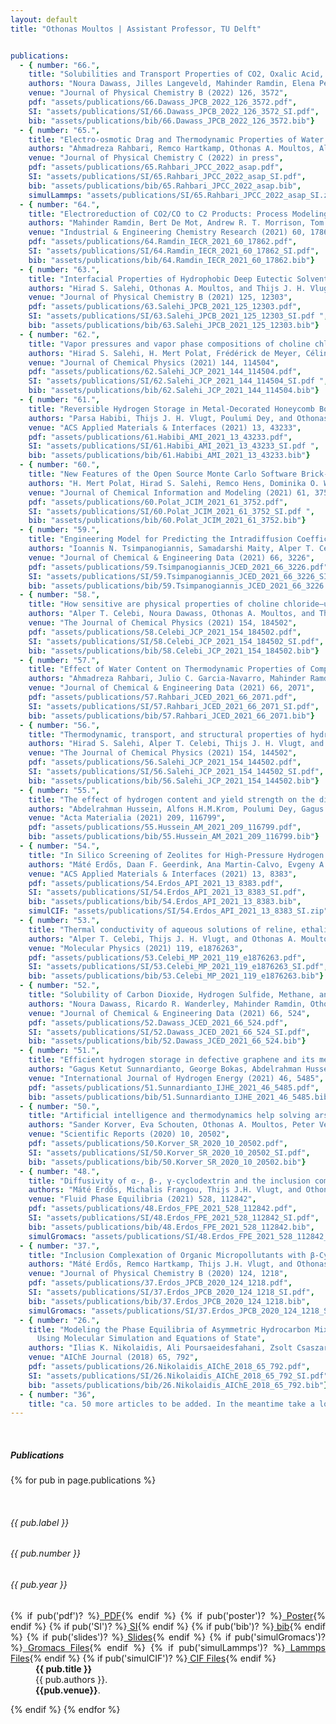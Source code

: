 ```yaml
---
layout: default
title: "Othonas Moultos | Assistant Professor, TU Delft"


publications:
  - { number: "66.",
    title: "Solubilities and Transport Properties of CO2, Oxalic Acid, and Formic Acid in Mixed Solvents Composed of Deep Eutectic Solvents, Methanol, and Propylene Carbonate",
    authors: "Noura Dawass, Jilles Langeveld, Mahinder Ramdin, Elena Pérez-Gallent, Angel A. Villanueva, Erwin J. M. Giling, Jort Langerak, Leo J. P. van den Broeke, Thijs J. H. Vlugt, and Othonas A. Moultos", 
    venue: "Journal of Physical Chemistry B (2022) 126, 3572", 
    pdf: "assets/publications/66.Dawass_JPCB_2022_126_3572.pdf", 
    SI: "assets/publications/SI/66.Dawass_JPCB_2022_126_3572_SI.pdf", 
    bib: "assets/publications/bib/66.Dawass_JPCB_2022_126_3572.bib"}
  - { number: "65.",
    title: "Electro-osmotic Drag and Thermodynamic Properties of Water in Hydrated Nafion Membranes from Molecular Dynamics",
    authors: "Ahmadreza Rahbari, Remco Hartkamp, Othonas A. Moultos, Albert Bos, Leo J. P. van den Broeke, Mahinder Ramdin, David Dubbeldam, Alexey V. Lyulin, and Thijs J. H. Vlugt", 
    venue: "Journal of Physical Chemistry C (2022) in press", 
    pdf: "assets/publications/65.Rahbari_JPCC_2022_asap.pdf", 
    SI: "assets/publications/SI/65.Rahbari_JPCC_2022_asap_SI.pdf", 
    bib: "assets/publications/bib/65.Rahbari_JPCC_2022_asap.bib",
    simulLammps: "assets/publications/SI/65.Rahbari_JPCC_2022_asap_SI.zip"}
  - { number: "64.", 
    title: "Electroreduction of CO2/CO to C2 Products: Process Modeling, Downstream Separation, System Integration, and Economic Analysis", 
    authors: "Mahinder Ramdin, Bert De Mot, Andrew R. T. Morrison, Tom Breugelmans, Leo J. P. van den Broeke, J. P. Martin Trusler, Ruud Kortlever, Wiebren de Jong, Othonas A. Moultos, Penny Xiao, Paul A. Webley, and Thijs J. H. Vlugt", 
    venue: "Industrial & Engineering Chemistry Research (2021) 60, 17862", 
    pdf: "assets/publications/64.Ramdin_IECR_2021_60_17862.pdf", 
    SI: "assets/publications/SI/64.Ramdin_IECR_2021_60_17862_SI.pdf", 
    bib: "assets/publications/bib/64.Ramdin_IECR_2021_60_17862.bib"}
  - { number: "63.", 
    title: "Interfacial Properties of Hydrophobic Deep Eutectic Solvents with Water", 
    authors: "Hirad S. Salehi, Othonas A. Moultos, and Thijs J. H. Vlugt", 
    venue: "Journal of Physical Chemistry B (2021) 125, 12303", 
    pdf: "assets/publications/63.Salehi_JPCB_2021_125_12303.pdf", 
    SI: "assets/publications/SI/63.Salehi_JPCB_2021_125_12303_SI.pdf ", 
    bib: "assets/publications/bib/63.Salehi_JPCB_2021_125_12303.bib"}
  - { number: "62.", 
    title: "Vapor pressures and vapor phase compositions of choline chloride urea and choline chloride ethylene glycol deep eutectic solvents from molecular simulation", 
    authors: "Hirad S. Salehi, H. Mert Polat, Frédérick de Meyer, Céline Houriez, Christophe Coquelet, Thijs J. H. Vlugt,  and Othonas A. Moultos", 
    venue: "Journal of Chemical Physics (2021) 144, 114504", 
    pdf: "assets/publications/62.Salehi_JCP_2021_144_114504.pdf", 
    SI: "assets/publications/SI/62.Salehi_JCP_2021_144_114504_SI.pdf ", 
    bib: "assets/publications/bib/62.Salehi_JCP_2021_144_114504.bib"}
  - { number: "61.", 
    title: "Reversible Hydrogen Storage in Metal-Decorated Honeycomb Borophene Oxide", 
    authors: "Parsa Habibi, Thijs J. H. Vlugt, Poulumi Dey, and Othonas A. Moultos", 
    venue: "ACS Applied Materials & Interfaces (2021) 13, 43233", 
    pdf: "assets/publications/61.Habibi_AMI_2021_13_43233.pdf", 
    SI: "assets/publications/SI/61.Habibi_AMI_2021_13_43233_SI.pdf ", 
    bib: "assets/publications/bib/61.Habibi_AMI_2021_13_43233.bib"}
  - { number: "60.", 
    title: "New Features of the Open Source Monte Carlo Software Brick-CFCMC: Thermodynamic Integration and Hybrid Trial Moves", 
    authors: "H. Mert Polat, Hirad S. Salehi, Remco Hens, Dominika O. Wasik, Ahmadreza Rahbari, Frédérick de Meyer, Céline Houriez, Christophe Coquelet, Sofia Calero, David Dubbeldam, Othonas A. Moultos, and Thijs J. H. Vlugt", 
    venue: "Journal of Chemical Information and Modeling (2021) 61, 3752", 
    pdf: "assets/publications/60.Polat_JCIM_2021_61_3752.pdf", 
    SI: "assets/publications/SI/60.Polat_JCIM_2021_61_3752_SI.pdf ", 
    bib: "assets/publications/bib/60.Polat_JCIM_2021_61_3752.bib"}
  - { number: "59.", 
    title: "Engineering Model for Predicting the Intradiffusion Coefficients of Hydrogen and Oxygen in Vapor, Liquid, and Supercritical Water based on Molecular Dynamics Simulations",
    authors: "Ioannis N. Tsimpanogiannis, Samadarshi Maity, Alper T. Celebi, and Othonas A. Moultos", 
    venue: "Journal of Chemical & Engineering Data (2021) 66, 3226", 
    pdf: "assets/publications/59.Tsimpanogiannis_JCED_2021_66_3226.pdf", 
    SI: "assets/publications/SI/59.Tsimpanogiannis_JCED_2021_66_3226_SI.pdf", 
    bib: "assets/publications/bib/59.Tsimpanogiannis_JCED_2021_66_3226.bib"}
  - { number: "58.", 
    title: "How sensitive are physical properties of choline chloride–urea mixtures to composition changes: Molecular dynamics simulations and Kirkwood–Buff theory",
    authors: "Alper T. Celebi, Noura Dawass, Othonas A. Moultos, and Thijs J. H. Vlugt", 
    venue: "The Journal of Chemical Physics (2021) 154, 184502", 
    pdf: "assets/publications/58.Celebi_JCP_2021_154_184502.pdf", 
    SI: "assets/publications/SI/58.Celebi_JCP_2021_154_184502_SI.pdf", 
    bib: "assets/publications/bib/58.Celebi_JCP_2021_154_184502.bib"}
  - { number: "57.", 
    title: "Effect of Water Content on Thermodynamic Properties of Compressed Hydrogen",
    authors: "Ahmadreza Rahbari, Julio C. Garcia-Navarro, Mahinder Ramdin, Leo J. P. van den Broeke, Othonas A. Moultos, David Dubbeldam, and Thijs J. H. Vlugt", 
    venue: "Journal of Chemical & Engineering Data (2021) 66, 2071", 
    pdf: "assets/publications/57.Rahbari_JCED_2021_66_2071.pdf", 
    SI: "assets/publications/SI/57.Rahbari_JCED_2021_66_2071_SI.pdf", 
    bib: "assets/publications/bib/57.Rahbari_JCED_2021_66_2071.bib"}    
  - { number: "56.", 
    title: "Thermodynamic, transport, and structural properties of hydrophobic deep eutectic solvents composed of tetraalkylammonium chloride and decanoic acid",
    authors: "Hirad S. Salehi, Alper T. Celebi, Thijs J. H. Vlugt, and Othonas A. Moultos",
    venue: "The Journal of Chemical Physics (2021) 154, 144502", 
    pdf: "assets/publications/56.Salehi_JCP_2021_154_144502.pdf", 
    SI: "assets/publications/SI/56.Salehi_JCP_2021_154_144502_SI.pdf", 
    bib: "assets/publications/bib/56.Salehi_JCP_2021_154_144502.bib"}
  - { number: "55.", 
    title: "The effect of hydrogen content and yield strength on the distribution of hydrogen in steel: a diffusion coupled micromechanical FEM study",
    authors: "Abdelrahman Hussein, Alfons H.M.Krom, Poulumi Dey, Gagus K. Sunnardianto, Othonas A.Moultos, and Carey L.Walters",
    venue: "Acta Materialia (2021) 209, 116799", 
    pdf: "assets/publications/55.Hussein_AM_2021_209_116799.pdf",  
    bib: "assets/publications/bib/55.Hussein_AM_2021_209_116799.bib"}
  - { number: "54.",  
    title: "In Silico Screening of Zeolites for High-Pressure Hydrogen Drying",
    authors: "Máté Erdős, Daan F. Geerdink, Ana Martin-Calvo, Evgeny A. Pidko, Leo J. P. van den Broeke, Sofia Calero, Thijs J. H. Vlugt, and Othonas A. Moultos", 
    venue: "ACS Applied Materials & Interfaces (2021) 13, 8383", 
    pdf: "assets/publications/54.Erdos_API_2021_13_8383.pdf", 
    SI: "assets/publications/SI/54.Erdos_API_2021_13_8383_SI.pdf", 
    bib: "assets/publications/bib/54.Erdos_API_2021_13_8383.bib",
    simulCIF: "assets/publications/SI/54.Erdos_API_2021_13_8383_SI.zip"}
  - { number: "53.",  
    title: "Thermal conductivity of aqueous solutions of reline, ethaline, and glyceline deep eutectic solvents; a molecular dynamics simulation study",
    authors: "Alper T. Celebi, Thijs J. H. Vlugt, and Othonas A. Moultos", 
    venue: "Molecular Physics (2021) 119, e1876263", 
    pdf: "assets/publications/53.Celebi_MP_2021_119_e1876263.pdf", 
    SI: "assets/publications/SI/53.Celebi_MP_2021_119_e1876263_SI.pdf", 
    bib: "assets/publications/bib/53.Celebi_MP_2021_119_e1876263.bib"}
  - { number: "52.", 
    title: "Solubility of Carbon Dioxide, Hydrogen Sulfide, Methane, and Nitrogen in Monoethylene Glycol; Experiments and Molecular Simulation",
    authors: "Noura Dawass, Ricardo R. Wanderley, Mahinder Ramdin, Othonas A. Moultos, Hanna K. KnuutilaHanna K. Knuutila, and Thijs J. H. Vlugt", 
    venue: "Journal of Chemical & Engineering Data (2021) 66, 524", 
    pdf: "assets/publications/52.Dawass_JCED_2021_66_524.pdf", 
    SI: "assets/publications/SI/52.Dawass_JCED_2021_66_524_SI.pdf", 
    bib: "assets/publications/bib/52.Dawass_JCED_2021_66_524.bib"} 
  - { number: "51.", 
    title: "Efficient hydrogen storage in defective graphene and its mechanical stability: A combined density functional theory and molecular dynamics simulation study",
    authors: "Gagus Ketut Sunnardianto, George Bokas, Abdelrahman Hussein, Carey Walters, Othonas A.Moultos, and Poulumi Dey", 
    venue: "International Journal of Hydrogen Energy (2021) 46, 5485", 
    pdf: "assets/publications/51.Sunnardianto_IJHE_2021_46_5485.pdf", 
    bib: "assets/publications/bib/51.Sunnardianto_IJHE_2021_46_5485.bib"}  
  - { number: "50.", 
    title: "Artificial intelligence and thermodynamics help solving arson cases",
    authors: "Sander Korver, Eva Schouten, Othonas A. Moultos, Peter Vergeer, Michiel M. P. Grutters, Leo J. C. Peschier, Thijs J. H. Vlugt, and Mahinder Ramdin", 
    venue: "Scientific Reports (2020) 10, 20502", 
    pdf: "assets/publications/50.Korver_SR_2020_10_20502.pdf", 
    SI: "assets/publications/SI/50.Korver_SR_2020_10_20502_SI.pdf",
    bib: "assets/publications/bib/50.Korver_SR_2020_10_20502.bib"}  
  - { number: "48.",  
    title: "Diffusivity of α-, β-, γ-cyclodextrin and the inclusion complex of β-cyclodextrin: Ibuprofen in aqueous solutions; A molecular dynamics simulation study",
    authors: "Máté Erdős, Michalis Frangou, Thijs J.H. Vlugt, and Othonas A. Moultos", 
    venue: "Fluid Phase Equilibria (2021) 528, 112842", 
    pdf: "assets/publications/48.Erdos_FPE_2021_528_112842.pdf", 
    SI: "assets/publications/SI/48.Erdos_FPE_2021_528_112842_SI.pdf", 
    bib: "assets/publications/bib/48.Erdos_FPE_2021_528_112842.bib",
    simulGromacs: "assets/publications/SI/48.Erdos_FPE_2021_528_112842_SI.zip"}
  - { number: "37.",
    title: "Inclusion Complexation of Organic Micropollutants with β‐Cyclodextrin",
    authors: "Máté Erdős, Remco Hartkamp, Thijs J.H. Vlugt, and Othonas A. Moultos", 
    venue: "Journal of Physical Chemistry B (2020) 124, 1218", 
    pdf: "assets/publications/37.Erdos_JPCB_2020_124_1218.pdf", 
    SI: "assets/publications/SI/37.Erdos_JPCB_2020_124_1218_SI.pdf", 
    bib: "assets/publications/bib/37.Erdos_JPCB_2020_124_1218.bib",
    simulGromacs: "assets/publications/SI/37.Erdos_JPCB_2020_124_1218_SI.zip"}
  - { number: "26.", 
    title: "Modeling the Phase Equilibria of Asymmetric Hydrocarbon Mixtures
      Using Molecular Simulation and Equations of State",
    authors: "Ilias K. Nikolaidis, Ali Poursaeidesfahani, Zsolt Csaszar, Mahinder Ramdin, Thijs J. H. Vlugt, Ioannis G. Economou, and Othonas A. Moultos", 
    venue: "AIChE Journal (2018) 65, 792", 
    pdf: "assets/publications/26.Nikolaidis_AIChE_2018_65_792.pdf", 
    SI: "assets/publications/SI/26.Nikolaidis_AIChE_2018_65_792_SI.pdf",
    bib: "assets/publications/bib/26.Nikolaidis_AIChE_2018_65_792.bib"}  
  - { number: "36", 
    title: "ca. 50 more articles to be added. In the meantime take a look at my google scholar"}
---
```


<div id="publications" class="row">
<div style="text-align: justify;" class="col-sm-12">
<br/>
<h5>Publications</h5>
<!-- <br/> -->

{% for pub in page.publications %}
<!-- {% if pub('section')? %}
<h6><strong>{{pub.title}}</strong></h6>
{% else %}
 -->&nbsp;
<dl class="row">
 <dt class="col-sm-3">
  <h6><span class="badge badge-danger" role="button">{{ pub.label }}</span></h6>
  <h6><span class="badge badge-success" role="button">{{ pub.number }}</span></h6>
  <h6><span class="badge badge-danger" role="button">{{ pub.year }}</span></h6>
  <!-- <br/> -->
  {% if pub('pdf')? %}<a href="{{ site.url}}/{{ pub.pdf }}" class="badge badge-pill  badge-warning" role="button"><i class="fa fa-download"></i>&nbsp;PDF</a>{% endif %}
  {% if pub('poster')? %}<a href="{{ site.url}}/{{ pub.poster }}" class="badge badge-pill  badge-info" role="button"><i class="fa fa-download"></i>&nbsp;Poster</a>{% endif %}
  {% if pub('SI')? %}<a href="{{ site.url}}/{{ pub.SI }}" class="badge badge-pill  badge-danger" role="button"><i class="fa fa-download"></i>&nbsp;SI</a>{% endif %}
  {% if pub('bib')? %}<a href="{{ site.url}}/{{ pub.bib }}" class="badge badge-pill  badge-primary" role="button"><i class="fa fa-download"></i>&nbsp;bib</a>{% endif %}
  {% if pub('slides')? %}<a href="{{ site.url}}/{{ pub.slides }}" class="badge badge-pill badge-primary" role="button"><i class="fa fa-download"></i>&nbsp;Slides</a>{% endif %}
  {% if pub('simulGromacs')? %}<a href="{{ site.url}}/{{ pub.simulGromacs }}" class="badge badge-pill badge-danger" role="button"><i class="fa fa-download"></i>&nbsp;Gromacs Files</a>{% endif %}
  {% if pub('simulLammps')? %}<a href="{{ site.url}}/{{ pub.simulLammps }}" class="badge badge-pill badge-danger" role="button"><i class="fa fa-download"></i>&nbsp;Lammps Files</a>{% endif %}
  {% if pub('simulCIF')? %}<a href="{{ site.url}}/{{ pub.simulCIF }}" class="badge badge-pill badge-danger" role="button"><i class="fa fa-download"></i>&nbsp;CIF Files</a>{% endif %}
	</dt>
  <dd class="col-sm-9">
    <strong>{{ pub.title }}</strong> <br> {{ pub.authors }}. <br>  <strong>{{pub.venue}}</strong>. 
  </dd>
</dl>
{% endif %}
{% endfor %}

</div>












